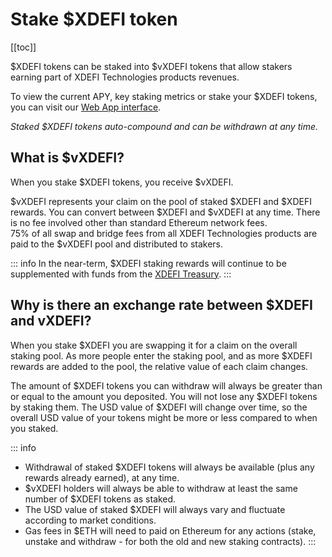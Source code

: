 # Stake $XDEFI token

[[toc]]

$XDEFI tokens can be staked into $vXDEFI tokens that allow stakers earning part of XDEFI Technologies products revenues.

To view the current APY, key staking metrics or stake your $XDEFI tokens, you can visit our [Web App interface](https://app.xdefi.io/stake).

*Staked $XDEFI tokens auto-compound and can be withdrawn at any time.*

## What is $vXDEFI? 

When you stake $XDEFI tokens, you receive $vXDEFI.

$vXDEFI represents your claim on the pool of staked $XDEFI and $XDEFI rewards.
You can convert between $XDEFI and $vXDEFI at any time. There is no fee involved other than standard Ethereum network fees.  
75% of all swap and bridge fees from all XDEFI Technologies products are paid to the $vXDEFI pool and distributed to stakers. 

::: info
In the near-term, $XDEFI staking rewards will continue to be supplemented with funds from the [XDEFI Treasury](https://app.safe.global/home?safe=eth:0x6ebC49c6bda9BAF75E631e83eF8A91Fa256F7a51).
:::

## Why is there an exchange rate between $XDEFI and vXDEFI? 
When you stake $XDEFI you are swapping it for a claim on the overall staking pool. 
As more people enter the staking pool, and as more $XDEFI rewards are added to the pool, the relative value of each claim changes. 

The amount of $XDEFI tokens you can withdraw will always be greater than or equal to the amount you deposited.
You will not lose any $XDEFI tokens by staking them. 
The USD value of $XDEFI will change over time, so the overall USD value of your tokens might be more or less compared to when you staked. 

::: info
- Withdrawal of staked $XDEFI tokens will always be available (plus any rewards already earned), at any time.
- $vXDEFI holders will always be able to withdraw at least the same number of $XDEFI tokens as staked.
- The USD value of staked $XDEFI will always vary and fluctuate according to market conditions.
- Gas fees in $ETH will need to paid on Ethereum for any actions (stake, unstake and withdraw - for both the old and new staking contracts).
:::